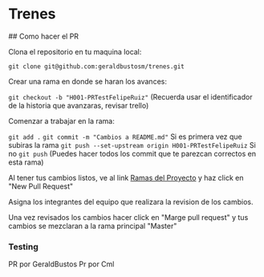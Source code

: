 # Trenes

## Como hacer el PR

Clona el repositorio en tu maquina local:

`git clone git@github.com:geraldbustosm/trenes.git`

Crear una rama en donde se haran los avances:

`git checkout -b "H001-PRTestFelipeRuiz"`
(Recuerda usar el identificador de la historia que avanzaras, revisar trello)

Comenzar a trabajar en la rama:

`git add .`
`git commit -m "Cambios a README.md"`
Si es primera vez que subiras la rama `git push --set-upstream origin H001-PRTestFelipeRuiz` 
Si no `git push`
(Puedes hacer todos los commit que te parezcan correctos en esta rama)

Al tener tus cambios listos, ve al link [Ramas del Proyecto](https://github.com/geraldbustosm/trenes/branches) y haz click en "New Pull Request"

Asigna los integrantes del equipo que realizara la revision de los cambios.

Una vez revisados los cambios hacer click en "Marge pull request" y tus cambios se mezclaran a la rama principal "Master"

### Testing
PR por GeraldBustos
Pr por Cml
